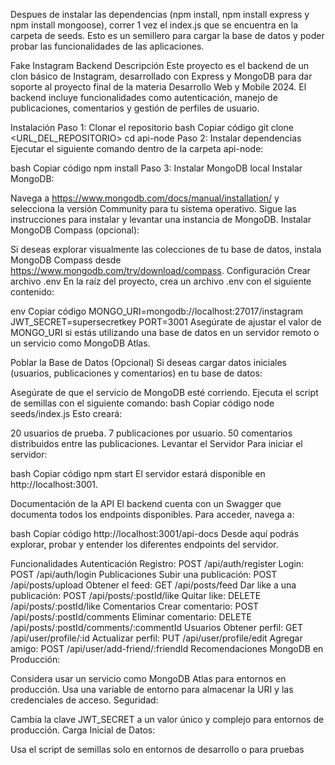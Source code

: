 Despues de instalar las dependencias (npm install, npm install express y npm install mongoose), correr 1 vez el index.js que se encuentra en la carpeta de seeds. Esto es un semillero para cargar la base de datos y poder probar las funcionalidades de las aplicaciones.

Fake Instagram Backend
Descripción
Este proyecto es el backend de un clon básico de Instagram, desarrollado con Express y MongoDB para dar soporte al proyecto final de la materia Desarrollo Web y Mobile 2024. El backend incluye funcionalidades como autenticación, manejo de publicaciones, comentarios y gestión de perfiles de usuario.

Instalación
Paso 1: Clonar el repositorio
bash
Copiar código
git clone <URL_DEL_REPOSITORIO>
cd api-node
Paso 2: Instalar dependencias
Ejecutar el siguiente comando dentro de la carpeta api-node:

bash
Copiar código
npm install
Paso 3: Instalar MongoDB local
Instalar MongoDB:

Navega a https://www.mongodb.com/docs/manual/installation/ y selecciona la versión Community para tu sistema operativo.
Sigue las instrucciones para instalar y levantar una instancia de MongoDB.
Instalar MongoDB Compass (opcional):

Si deseas explorar visualmente las colecciones de tu base de datos, instala MongoDB Compass desde https://www.mongodb.com/try/download/compass.
Configuración
Crear archivo .env
En la raíz del proyecto, crea un archivo .env con el siguiente contenido:

env
Copiar código
MONGO_URI=mongodb://localhost:27017/instagram
JWT_SECRET=supersecretkey
PORT=3001
Asegúrate de ajustar el valor de MONGO_URI si estás utilizando una base de datos en un servidor remoto o un servicio como MongoDB Atlas.

Poblar la Base de Datos (Opcional)
Si deseas cargar datos iniciales (usuarios, publicaciones y comentarios) en tu base de datos:

Asegúrate de que el servicio de MongoDB esté corriendo.
Ejecuta el script de semillas con el siguiente comando:
bash
Copiar código
node seeds/index.js
Esto creará:

20 usuarios de prueba.
7 publicaciones por usuario.
50 comentarios distribuidos entre las publicaciones.
Levantar el Servidor
Para iniciar el servidor:

bash
Copiar código
npm start
El servidor estará disponible en http://localhost:3001.

Documentación de la API
El backend cuenta con un Swagger que documenta todos los endpoints disponibles. Para acceder, navega a:

bash
Copiar código
http://localhost:3001/api-docs
Desde aquí podrás explorar, probar y entender los diferentes endpoints del servidor.

Funcionalidades
Autenticación
Registro: POST /api/auth/register
Login: POST /api/auth/login
Publicaciones
Subir una publicación: POST /api/posts/upload
Obtener el feed: GET /api/posts/feed
Dar like a una publicación: POST /api/posts/:postId/like
Quitar like: DELETE /api/posts/:postId/like
Comentarios
Crear comentario: POST /api/posts/:postId/comments
Eliminar comentario: DELETE /api/posts/:postId/comments/:commentId
Usuarios
Obtener perfil: GET /api/user/profile/:id
Actualizar perfil: PUT /api/user/profile/edit
Agregar amigo: POST /api/user/add-friend/:friendId
Recomendaciones
MongoDB en Producción:

Considera usar un servicio como MongoDB Atlas para entornos en producción.
Usa una variable de entorno para almacenar la URI y las credenciales de acceso.
Seguridad:

Cambia la clave JWT_SECRET a un valor único y complejo para entornos de producción.
Carga Inicial de Datos:

Usa el script de semillas solo en entornos de desarrollo o para pruebas
